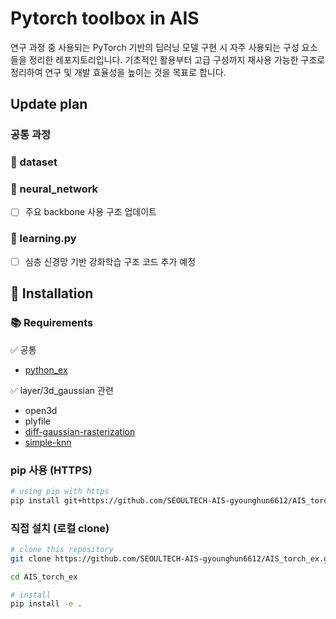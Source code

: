 # Pytorch toolbox in AIS

연구 과정 중 사용되는 PyTorch 기반의 딥러닝 모델 구현 시 자주 사용되는 구성 요소들을 정리한 레포지토리입니다.
기초적인 활용부터 고급 구성까지 재사용 가능한 구조로 정리하여 연구 및 개발 효율성을 높이는 것을 목표로 합니다.

## Update plan

### 공통 과정

### 📁 dataset

### 📁 neural_network

- [ ] 주요 backbone 사용 구조 업데이트

### 📄 learning.py

- [ ] 심층 신경망 기반 강화학습 구조 코드 추가 예정

## 🔧 Installation

### 📚 Requirements

✅ 공통

- [python_ex](https://github.com/SEOULTECH-AIS-gyounghun6612/AIS_python_ex.git)

✅ layer/3d_gaussian 관련

- open3d
- plyfile
- [diff-gaussian-rasterization](https://github.com/graphdeco-inria/diff-gaussian-rasterization)
- [simple-knn](https://gitlab.inria.fr/bkerbl/simple-knn.git)

### pip 사용 (HTTPS)

```bash
# using pip with https
pip install git+https://github.com/SEOULTECH-AIS-gyounghun6612/AIS_torch_ex.git@ver_alpha
```

### 직접 설치 (로컬 clone)

```bash
# clone this repository
git clone https://github.com/SEOULTECH-AIS-gyounghun6612/AIS_torch_ex.git

cd AIS_torch_ex

# install 
pip install -e .
```

